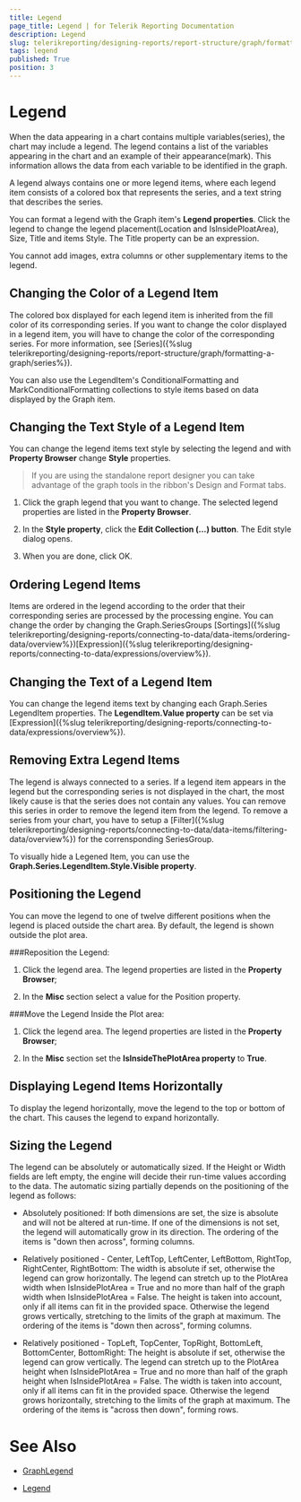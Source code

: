 ```yaml
---
title: Legend
page_title: Legend | for Telerik Reporting Documentation
description: Legend
slug: telerikreporting/designing-reports/report-structure/graph/formatting-a-graph/legend
tags: legend
published: True
position: 3
---
```


# Legend

When the data appearing in a chart contains multiple variables(series), the chart may include a legend. The legend contains a list of the variables appearing in the chart and an example of their appearance(mark). This information allows the data from each variable to be identified in the graph. 

A legend always contains one or more legend items, where each legend item consists of a colored box that represents the series, and a text string that describes the series. 

You can format a legend with the Graph item's __Legend properties__. Click the legend to change the legend placement(Location and IsInsidePloatArea), Size, Title and items Style. The Title property can be an expression. 

You cannot add images, extra columns or other supplementary items to the legend. 

## Changing the Color of a Legend Item

The colored box displayed for each legend item is inherited from the fill color of its corresponding series. If you want to change the color displayed in a legend item, you will have to change the color of the corresponding series. For more information, see [Series]({%slug telerikreporting/designing-reports/report-structure/graph/formatting-a-graph/series%}). 

You can also use the LegendItem's ConditionalFormatting and MarkConditionalFormatting collections to style items based on data displayed by the Graph item.

## Changing the Text Style of a Legend Item

You can change the legend items text style by selecting the legend and with __Property Browser__ change __Style__ properties. 

> If you are using the standalone report designer you can take advantage of the graph tools in the ribbon's Design and Format tabs. 

1. Click the graph legend that you want to change.    The selected legend properties are listed in the __Property Browser__. 

1. In the __Style property__, click the __Edit Collection (…) button__. The Edit style dialog opens. 

1. When you are done, click OK. 

## Ordering Legend Items

Items are ordered in the legend according to the order that their corresponding series are processed by the processing engine. You can change the order by changing the Graph.SeriesGroups [Sortings]({%slug telerikreporting/designing-reports/connecting-to-data/data-items/ordering-data/overview%})[Expression]({%slug telerikreporting/designing-reports/connecting-to-data/expressions/overview%}). 

## Changing the Text of a Legend Item

You can change the legend items text by changing each Graph.Series LegendItem properties. The __LegendItem.Value property__ can be set via [Expression]({%slug telerikreporting/designing-reports/connecting-to-data/expressions/overview%}). 

## Removing Extra Legend Items

The legend is always connected to a series. If a legend item appears in the legend but the corresponding series is not displayed in the chart, the most likely cause is that the series does not contain any values. You can remove this series in order to remove the legend item from the legend. To remove a series from your chart, you have to setup a [Filter]({%slug telerikreporting/designing-reports/connecting-to-data/data-items/filtering-data/overview%}) for the corrensponding SeriesGroup. 

To visually hide a Legened Item, you can use the __Graph.Series.LegendItem.Style.Visible property__. 

## Positioning the Legend

You can move the legend to one of twelve different positions when the legend is placed outside the chart area. By default, the legend is shown outside the plot area. 

###Reposition the Legend:

1. Click the legend area. The legend properties are listed in the __Property Browser__; 

1. In the __Misc__ section select a value for the Position property. 

###Move the Legend Inside the Plot area:

1. Click the legend area. The legend properties are listed in the __Property Browser__; 

1. In the __Misc__ section set the __IsInsideThePlotArea property__ to __True__. 

## Displaying Legend Items Horizontally

To display the legend horizontally, move the legend to the top or bottom of the chart. This causes the legend to expand horizontally. 

## Sizing the Legend

The legend can be absolutely or automatically sized. If the Height or Width fields are left empty, the engine will decide their run-time values according to the data. The automatic sizing partially depends on the positioning of the legend as follows: 

* Absolutely positioned: If both dimensions are set, the size is absolute and will not be altered at run-time. If one of the dimensions is not set, the legend will automatically grow in its direction. The ordering of the items is "down then across", forming columns. 

* Relatively positioned - Center, LeftTop, LeftCenter, LeftBottom, RightTop, RightCenter, RightBottom: The width is absolute if set, otherwise the legend can grow horizontally. The legend can stretch up to the PlotArea width when IsInsidePlotArea = True and no more than half of the graph width when IsInsidePlotArea = False. The height is taken into account, only if all items can fit in the provided space. Otherwise the legend grows vertically, stretching to the limits of the graph at maximum. The ordering of the items is "down then across", forming columns. 

* Relatively positioned - TopLeft, TopCenter, TopRight, BottomLeft, BottomCenter, BottomRight: The height is absolute if set, otherwise the legend can grow vertically. The legend can stretch up to the PlotArea height when IsInsidePlotArea = True and no more than half of the graph height when IsInsidePlotArea = False. The width is taken into account, only if all items can fit in the provided space. Otherwise the legend grows horizontally, stretching to the limits of the graph at maximum. The ordering of the items is "across then down", forming rows. 


# See Also
 
* [GraphLegend](/reporting/api/Telerik.Reporting.GraphLegend)  

* [Legend](/reporting/api/Telerik.Reporting.Graph#Telerik_Reporting_Graph_Legend)
